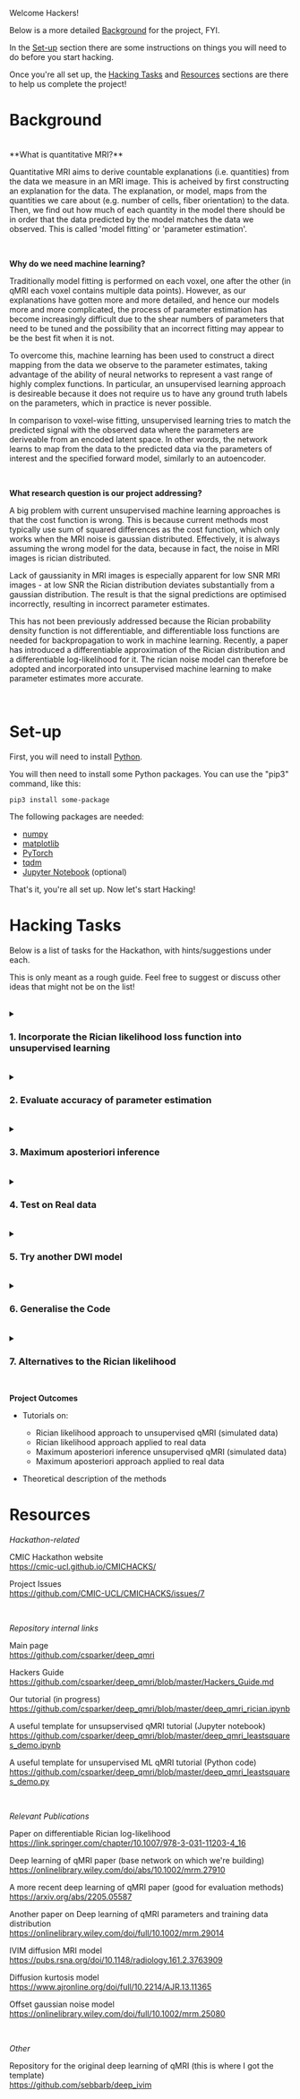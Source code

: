 Welcome Hackers! 

Below is a more detailed [Background](#rationalle) for the project, FYI. 

In the [Set-up](#set-up) section there are some instructions on things you will need to do before you start hacking. 

Once you're all set up, the [Hacking Tasks](#hacking-tasks) and [Resources](#resources) sections are there to help us complete the project!

# Background

<br>
**What is quantitative MRI?**

Quantitative MRI aims to derive countable explanations (i.e. quantities) from the data we measure in an MRI image. This is acheived by first constructing an explanation for the data. The explanation, or model, maps from the quantities we care about (e.g. number of cells, fiber orientation) to the data. Then, we find out how much of each quantity in the model there should be in order that the data predicted by the model matches the data we observed. This is called 'model fitting' or 'parameter estimation'. 	


<br>

**Why do we need machine learning?**

Traditionally model fitting is performed on each voxel, one after the other (in qMRI each voxel contains multiple data points). However, as our explanations have gotten more and more detailed, and hence our models more and more complicated, the process of parameter estimation has become increasingly difficult due to the shear numbers of parameters that need to be tuned and the possibility that an incorrect fitting may appear to be the best fit when it is not. 

To overcome this, machine learning has been used to construct a direct mapping from the data we observe to the parameter estimates, taking advantage of the ability of neural networks to represent a vast range of highly complex functions. In particular, an unsupervised learning approach is desireable because it does not require us to have any ground truth labels on the parameters, which in practice is never possible. 

In comparison to voxel-wise fitting, unsupervised learning tries to match the predicted signal with the observed data where the parameters are deriveable from an encoded latent space. In other words, the network learns to map from the data to the predicted data via the parameters of interest and the specified forward model, similarly to an autoencoder. 

<br>

**What research question is our project addressing?**

A big problem with current unsupervised machine learning approaches is that the cost function is wrong. This is because current methods most typically use sum of squared differences as the cost function, which only works when the MRI noise is gaussian distributed. Effectively, it is always assuming the wrong model for the data, because in fact, the noise in MRI images is rician distributed. 

Lack of gaussianity in MRI images is especially apparent for low SNR MRI images - at low SNR the Rician distribution deviates substantially from a gaussian distribution. The result is that the signal predictions are optimised incorrectly, resulting in incorrect parameter estimates. 

This has not been previously addressed because the Rician probability density function is not differentiable, and differentiable loss functions are needed for backpropagation to work in machine learning. Recently, a paper has introduced a differentiable approximation of the Rician distribution and a differentiable log-likelihood for it. The rician noise model can therefore be adopted and incorporated into unsupervised machine learning to make parameter estimates more accurate.

<br>

# Set-up

First, you will need to install [Python](https://www.python.org/downloads/).

You will then need to install some Python packages. You can use the "pip3" command, like this:
```
pip3 install some-package
```

The following packages are needed:
- [numpy](https://numpy.org/install/)
- [matplotlib](https://matplotlib.org/stable/users/installing/index.html)
- [PyTorch](https://pytorch.org/TensorRT/tutorials/installation.html)
- [tqdm](https://pypi.org/project/tqdm/)
- [Jupyter Notebook](https://jupyter.org/install) (optional)


That's it, you're all set up. Now let's start Hacking!


# Hacking Tasks


Below is a list of tasks for the Hackathon, with hints/suggestions under each.

This is only meant as a rough guide. Feel free to suggest or discuss other ideas that might not be on the list!

<br/>


<!-- 
<details>
<summary>How do I dropdown?</summary>
<br>
This is how you dropdown.
</details> -->



<details>
<summary><h3>1. Incorporate the Rician likelihood loss function into unsupervised learning</h3></summary>
<br>

- Compare the Rician distribution with its differentiable approximation.
	- what value of Nk is good?

- Using simulated Rician data, compare the likelihood of the data under a Rician distribution and under the differentiable approximation of the Rician distribution.
	- Are the likelihoods highly correlated?

- Create a custom PyTorch loss function that calculates the log-likelihood of DWI data under the approximate Rician distribution.
	- Use a fixed value of sigma for now.

- Add the new PyTorch loss function into the unsupervised learning network.
	- You can use the logsumexp() function described in Simpson et al (2021).

- Use the network to estimate IVIM parameters from simulated data.
	- Do the parameter estimates look reasonable?

- Allow the network to learn the sigma value.
	- You will need to change the network architecture.
</details>

<br/>

<details>
<summary><h3>2. Evaluate accuracy of parameter estimation</h3></summary>
<br>

- Quantify bias and variance when using the sum of squared loss function.
	- Assess for a single ground truth parameter value.

- Quantify bias and variance when using the Rician log-likelihood loss function.
	- Is bias significantly reduced? What about variance?

</details>


<br/>

<details>
<summary><h3>3. Maximum aposteriori inference</h3></summary>
<br>

- Specify plausible priors on each parameters based on the literature.
	- These may be specific to a particular anatomical region.

- Adapt the network to perform maximum aposteriori inference
	- This should be a simple update.
</details>

<br/>
<details>
<summary><h3>4. Test on Real data</h3></summary>
<br>
- Download some real DWI data (i.e. from the Human Connectome Project)
	- I may have some already.

- Re-train the network on synthetic DWI data acquired with the same settings as real data.
	- You could create a seperate tutorial for this.

- Estimate the parameter maps for real data
	- Save the parameter maps as nifti files.

- Repeat the above but for the sum of squares loss function
	- Can the network settings be saved to prevent re-training?

- Compare the parameter estimates between sum of squares and Rician likelihood loss function
	- Variance of parameters within ROIs might be a good evaluation metric.
</details>
<br/>

<details>
<summary><h3>5. Try another DWI model</h3></summary>
<br>
- Specify the forward model and code this into the network.
	- The diffusion kurtosis is a good choice because it is even more reliant on low SNR images.

- Re-train the network using simulated data and evaluate parameter estimation performance
	- Make sure the acquisition settings are suitable for the model.

- Assess parameter estimation performance on real data
	- Is the benefit greater for this DWI model than the IVIM model?

</details>
<br/>

<details>
<summary><h3>6. Generalise the Code</h3></summary>
<br>

- Different DWI models
- Inclusion/exclusion of priors
- The loss function

</details>

<br/>

<details>
<summary><h3>7. Alternatives to the Rician likelihood</h3></summary>
<br>

- Offset gaussian noise model
	- This uses sum of squares loss function but to an offset signal
	- see the Resources section for a link to the paper

</details>

<br/>


**Project Outcomes**

- Tutorials on:
	- Rician likelihood approach to unsupervised qMRI (simulated data)
	- Rician likelihood approach applied to real data
	- Maximum aposteriori inference unsupervised qMRI (simulated data)
	- Maximum aposteriori approach applied to real data

- Theoretical description of the methods


# Resources

*Hackathon-related*

CMIC Hackathon website\
https://cmic-ucl.github.io/CMICHACKS/

Project Issues\
https://github.com/CMIC-UCL/CMICHACKS/issues/7

<br/>

*Repository internal links*

Main page\
https://github.com/csparker/deep_qmri

Hackers Guide\
https://github.com/csparker/deep_qmri/blob/master/Hackers_Guide.md

Our tutorial (in progress)\
https://github.com/csparker/deep_qmri/blob/master/deep_qmri_rician.ipynb

A useful template for unsupservised qMRI tutorial (Jupyter notebook)\
https://github.com/csparker/deep_qmri/blob/master/deep_qmri_leastsquares_demo.ipynb

A useful template for unsupervised ML qMRI tutorial (Python code)\
https://github.com/csparker/deep_qmri/blob/master/deep_qmri_leastsquares_demo.py

<br/>


*Relevant Publications*

Paper on differentiable Rician log-likelihood\
https://link.springer.com/chapter/10.1007/978-3-031-11203-4_16

Deep learning of qMRI paper (base network on which we're building)\
https://onlinelibrary.wiley.com/doi/abs/10.1002/mrm.27910

A more recent deep learning of qMRI paper (good for evaluation methods)\
https://arxiv.org/abs/2205.05587

Another paper on Deep learning of qMRI parameters and training data distribution\
https://onlinelibrary.wiley.com/doi/full/10.1002/mrm.29014

IVIM diffusion MRI model\
https://pubs.rsna.org/doi/10.1148/radiology.161.2.3763909

Diffusion kurtosis model\
https://www.ajronline.org/doi/full/10.2214/AJR.13.11365

Offset gaussian noise model\
https://onlinelibrary.wiley.com/doi/full/10.1002/mrm.25080

<br/>

*Other*

Repository for the original deep learning of qMRI (this is where I got the template)\
https://github.com/sebbarb/deep_ivim




